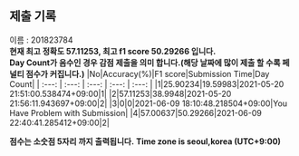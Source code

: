 


  
## 제출 기록  
이름 : 201823784  
**현재 최고 정확도 57.11253, 최고 f1 score 50.29266 입니다.**  
**Day Count가 음수인 경우 감점 제출을 의미 합니다.(해당 날짜에 많이 제출 할 수록 페널티 점수가 커집니다.)**
|No|Accuracy(%)|F1 score|Submission Time|Day Count|
| :---: | :---: | :---: | :---: | :---: |
|1|25.90234|19.59983|2021-05-20 21:51:00.538474+09:00|1|
|2|57.11253|38.9948|2021-05-20 21:56:11.943697+09:00|2|
|3|0|0|2021-06-09 18:10:48.218504+09:00|You Have Problem with Submission|
|4|57.00637|50.29266|2021-06-09 22:40:41.285412+09:00|2|


**점수는 소숫점 5자리 까지 출력됩니다.**
**Time zone is seoul,korea (UTC+9:00)**
